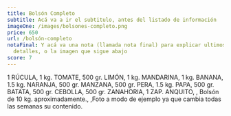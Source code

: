 ```yaml
---
title: Bolsón Completo
subtitle: Acá va a ir el subtitulo, antes del listado de información
imageOne: /images/bolsones-completo.png
price: 650
url: /bolsón-completo
notaFinal: Y acá va una nota (llamada nota final) para explicar ultimos
  detalles, o la imagen que sigue abajo
score: 7
---
```

1 RÚCULA, 1 kg. TOMATE, 500 gr. LIMÓN, 1 kg. MANDARINA, 1 kg. BANANA, 1.5 kg. NARANJA, 500 gr. MANZANA, 500 gr. PERA, 1.5 kg. PAPA, 500 gr. BATATA, 500 gr. CEBOLLA, 500 gr. ZANAHORIA, 1 ZAP. ANQUITO, , Bolsón de 10 kg. aproximadamente., ,Foto a modo de ejemplo ya que cambia todas las semanas su contenido.